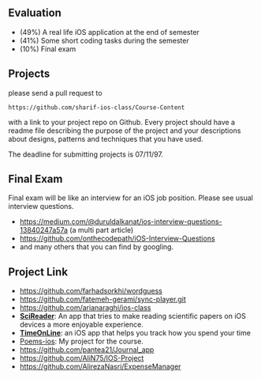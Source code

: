## Evaluation

- (49%) A real life iOS application at the end of semester
- (41%) Some short coding tasks during the semester
- (10%) Final exam


## Projects

please send a pull request to 

```
https://github.com/sharif-ios-class/Course-Content
```

with a link to your project repo on Github.
Every project should have a readme file describing the purpose of the project and your descriptions about designs, patterns and techniques that you have used.

The deadline for submitting projects is 07/11/97.


## Final Exam

Final exam will be like an interview for an iOS job position.
Please see usual interview questions.

- https://medium.com/@duruldalkanat/ios-interview-questions-13840247a57a (a multi part article)
- https://github.com/onthecodepath/iOS-Interview-Questions
- and many others that you can find by googling.


## Project Link
- https://github.com/farhadsorkhi/wordguess
- https://github.com/fatemeh-gerami/sync-player.git
- https://github.com/arianaraghi/ios-class
- [**SciReader**](https://github.com/septp/SciReader/blob/master/README.md): An app that tries to make reading scientific papers on iOS devices a more enjoyable experience.
- [**TimeOnLine**](https://github.com/AminMMZ/timeonline): an iOS app that helps you track how you spend your time
- [Poems-ios](https://github.com/QotbodiniH/poems-ios): My project for the course.
- https://github.com/pantea21/Journal_app
- https://github.com/AliN75/IOS-Project
- https://github.com/AlirezaNasri/ExpenseManager

